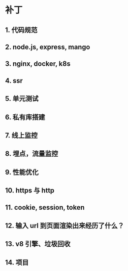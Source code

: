 <!--
 * Author  rhys.zhao
 * Date  2023-08-30 19:26:37
 * LastEditors  rhys.zhao
 * LastEditTime  2023-08-30 19:41:12
 * Description
-->

# 补丁

## 1. 代码规范

## 2. node.js, express, mango

## 3. nginx, docker, k8s

## 4. ssr

## 5. 单元测试

## 6. 私有库搭建

## 7. 线上监控

## 8. 埋点，流量监控

## 9. 性能优化

## 10. https 与 http

## 11. cookie, session, token

## 12. 输入 url 到页面渲染出来经历了什么？

## 13. v8 引擎、垃圾回收

## 14. 项目
